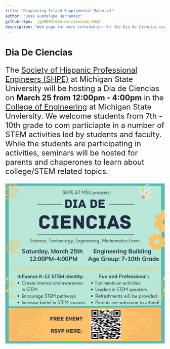 ```yaml
---
title: "Diagnosing Island Supplemental Material"
author: "Jose Guadalupe Hernandez"
github-repo:  jgh9094/dia-de-ciencias-2023
description: "Web page for more information for the Dia De Ciencias event hosted by the Society of Hispanic Professional Engineers (SHPE) chapter at Michigan State Univeristy."
---
```


# Dia De Ciencias
<font size= "5">

The [Society of Hispanic Professional Engineers (SHPE)](https://www.egr.msu.edu/studentgroups/society-hispanic-professional-engineers-shpe) at Michigan State University will be hosting a Dia de Ciencias on **March 25 from 12:00pm - 4:00pm** in the [College of Engineering](https://www.egr.msu.edu/) at Michigan State Unviersity. We welcome students from 7th - 10th grade to com particiapte in a number of STEM activities led by students and faculty. While the students are participating in activities, seminars will be hosted for  parents and chaperones to learn about college/STEM related topics.

</font>

![Event](./Imgs/dia-de-ciencias-flyer.jpg)
